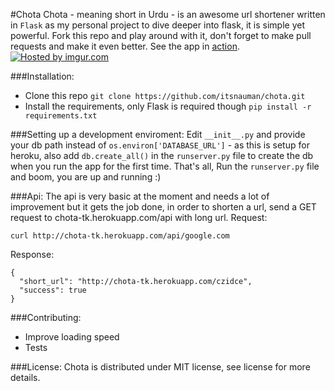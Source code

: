 #Chota
Chota - meaning short in Urdu - is an awesome url shortener written in `Flask` as my personal project to dive deeper into flask, it is simple yet powerful. Fork this repo and play around with it, don't forget to make pull requests and make it even better. See the app in [action](http://chota-tk.herokuapp.com/).
<a href="http://imgur.com/KEIT77n"><img src="http://i.imgur.com/KEIT77n.png" title="Hosted by imgur.com" /></a>

###Installation:
 - Clone this repo ```git clone https://github.com/itsnauman/chota.git```
 - Install the requirements, only Flask is required though ```pip install -r requirements.txt```

###Setting up a development enviroment:
Edit `__init__.py` and provide your db path instead of `os.environ['DATABASE_URL']` - as this is setup for heroku, also add `db.create_all()` in the `runserver.py` file to create the db when you run the app for the first time. That's all, Run the `runserver.py` file and boom, you are up and running :)

###Api:
The api is very basic at the moment and needs a lot of improvement but it gets the job done, in order to shorten a url, send a GET request to chota-tk.herokuapp.com/api with long url.
Request:
```
curl http://chota-tk.herokuapp.com/api/google.com
```
Response:
```
{
  "short_url": "http://chota-tk.herokuapp.com/czidce",
  "success": true
}
```
###Contributing:
 - Improve loading speed
 - Tests

###License:
Chota is distributed under MIT license, see license for more details.

